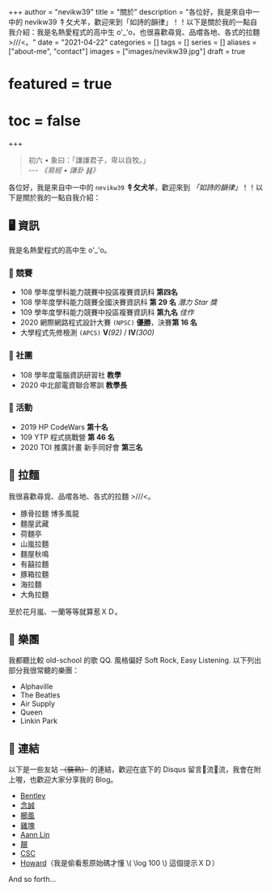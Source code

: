 +++
author = "nevikw39"
title = "關於"
description = "各位好，我是來自中一中的 nevikw39 牜攵犬羊，歡迎來到「如詩的韻律」！！以下是關於我的一點自我介紹：我是名熱愛程式的高中生 o'_'o，也很喜歡尋覓、品嚐各地、各式的拉麵 >///<。"
date = "2021-04-22"
categories = []
tags = []
series = []
aliases = ["about-me", "contact"]
images = ["images/nevikw39.jpg"]
draft = true
# featured = true
# toc = false
+++

> 初六 • 象曰：「謙謙君子，卑以自牧。」 <br>
> --- <cite>《易經 • 謙卦 ䷎》</cite>

各位好，我是來自中一中的 `nevikw39` **牜攵犬羊**，歡迎來到 _「如詩的韻律」_！！以下是關於我的一點自我介紹：

## 🖥 資訊

我是名熱愛程式的高中生 o'_'o。

### 🏁 競賽

- 108 學年度學科能力競賽中投區複賽資訊科 **第四名**
- 108 學年度學科能力競賽全國決賽資訊科 **第 29 名** _潛力 Star 獎_
- 109 學年度學科能力競賽中投區複賽資訊科 **第九名** _佳作_
- 2020 網際網路程式設計大賽 `(NPSC)` **優勝**，決賽**第 16 名**
- 大學程式先修檢測 `(APCS)` **Ⅴ**_(92)_ / **Ⅳ**_(300)_

### 🏫 社團

- 108 學年度電腦資訊研習社 **教學**
- 2020 中北部電資聯合寒訓 **教學長**

### 🎯 活動

- 2019 HP CodeWars **第十名**
- 109 YTP 程式挑戰營 **第 46 名**
- 2020 TOI 推廣計畫 新手同好會 **第三名**

## 🍜 拉麵

我很喜歡尋覓、品嚐各地、各式的拉麵 >///<。

- 豚骨拉麵 博多風龍
- 麵屋武藏
- 荷麵亭
- 山嵐拉麵
- 麵屋秋鳴
- 有囍拉麵
- 豚箱拉麵
- 海拉麵
- 大角拉麵

至於花月嵐、一蘭等等就算惹ＸＤ。

## 🎵 樂團

我都聽比較 old-school 的歌 QQ. 風格偏好 Soft Rock, Easy Listening. 以下列出部分我很常聽的樂團：

- Alphaville
- The Beatles
- Air Supply
- Queen
- Linkin Park

## 🔗 連結

以下是一些友站 ~~（裝熟）~~ 的連結，歡迎在底下的 Disqus 留言🍌流🍌流，我會在附上喔，也歡迎大家分享我的 Blog。

- [Bentley](https://bentley.taipei/)
- [念誠](https://ncchen.cf/)
- [櫛風](https://shaneliu.studio-alvitr.com/)
- [雞塊](https://www.jikuai.codes/)
- [Aann Lin](https://hakkaz.github.io/)
- [靚](https://ching367436.github.io/)
- [CSC](https://chensc0392.github.io/)
- [Howard](https://cchoward.tk/)（我是偷看惹原始碼才懂 \\( \log 100 \\) 這個提示ＸＤ）

And so forth...

